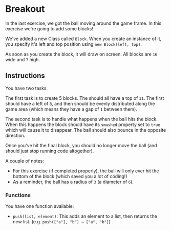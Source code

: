 # Breakout

In the last exercise, we got the ball moving around the game frame.
In this exercise we're going to add some blocks!

We've added a new Class called `Block`.
When you create an instance of it, you specify it's left and top position using `new Block(left, top)`.

As soon as you create the block, it will draw on screen.
All blocks are `16` wide and `7` high.

## Instructions

You have two tasks.

The first task is to create 5 blocks.
The should all have a top of `31`.
The first should have a left of `8`, and then should be evenly distributed along the game area (which means they have a gap of `1` between them).

The second task is to handle what happens when the ball hits the block.
When this happens the block should have its `smashed` property set to `true` which will cause it to disappear.
The ball should also bounce in the opposite direction.

Once you've hit the final block, you should no longer move the ball (and should just stop running code altogether).

A couple of notes:

- For this exercise (if completed properly), the ball will only ever hit the bottom of the block (which saved you a lot of coding!)
- As a reminder, the ball has a radius of `3` (a diameter of `6`).

### Functions

You have one function available:

- `push(list, element)`: This adds an element to a list, then returns the new list. (e.g. `push(["a"], "b") → ["a", "b"]`)
